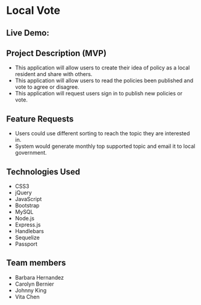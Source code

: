 # Local Vote

## Live Demo: 

## Project Description (MVP)
 - This application will allow users to create their idea of policy as a local resident and share with others.
 - This application will allow users to read the policies been published and vote to agree or disagree.
 - This application will request users sign in to publish new policies or vote.

## Feature Requests
- Users could use different sorting to reach the topic they are interested in.
- System would generate monthly top supported topic and email it to local government.

## Technologies Used
- CSS3
- jQuery
- JavaScript
- Bootstrap
- MySQL
- Node.js
- Express.js
- Handlebars
- Sequelize
- Passport

## Team members
- Barbara Hernandez
- Carolyn Bernier
- Johnny King
- Vita Chen

